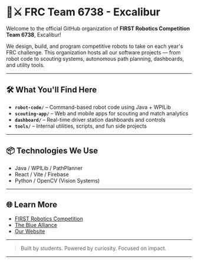 # 🤖⚔️ FRC Team 6738 - Excalibur

Welcome to the official GitHub organization of **FIRST Robotics Competition Team 6738**, Excalibur!

We design, build, and program competitive robots to take on each year's FRC challenge. This organization hosts all our software projects — from robot code to scouting systems, autonomous path planning, dashboards, and utility tools.

---

## 🛠️ What You'll Find Here

- **`robot-code/`** – Command-based robot code using Java + WPILib  
- **`scouting-app/`** – Web and mobile apps for scouting and match analytics  
- **`dashboard/`** – Real-time driver station dashboards and controls  
- **`tools/`** – Internal utilities, scripts, and fun side projects

---

## 📦 Technologies We Use

- Java / WPILib / PathPlanner
- React / Vite / Firebase
- Python / OpenCV (Vision Systems)

---

## 🌐 Learn More

- [FIRST Robotics Competition](https://www.firstinspires.org/robotics/frc)
- [The Blue Alliance](https://www.thebluealliance.com/team/1234)
- [Our Website](https://excaliburfrc.com) <!-- Update this if you have a real site -->

---

> Built by students. Powered by curiosity. Focused on impact.

---

